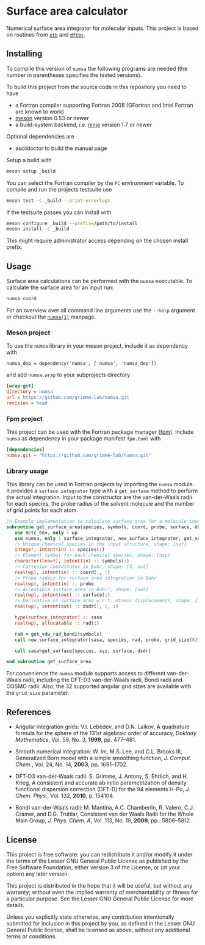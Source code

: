 Surface area calculator
=======================

Numerical surface area integrator for molecular inputs.
This project is based on routines from [``xtb``](https://github.com/grimme-lab/xtb) and [``dftb+``](https://github.com/dftbplus/dftbplus).


## Installing

To compile this version of ``numsa`` the following programs are needed
(the number in parentheses specifies the tested versions).

To build this project from the source code in this repository you need to have
- a Fortran compiler supporting Fortran 2008 (GFortran and Intel Fortran are known to work)
- [meson](https://mesonbuild.com) version 0.53 or newer
- a build-system backend, *i.e.* [ninja](https://ninja-build.org) version 1.7 or newer

Optional dependencies are
- asciidoctor to build the manual page

Setup a build with

```sh
meson setup _build
```

You can select the Fortran compiler by the `FC` environment variable.
To compile and run the projects testsuite use

```sh
meson test -C _build --print-errorlogs
```

If the testsuite passes you can install with

```sh
meson configure _build --prefix=/path/to/install
meson install -C _build
```

This might require administrator access depending on the chosen install prefix.


## Usage

Surface area calculations can be performed with the ``numsa`` executable.
To calculate the surface area for an input run:

```sh
numsa coord
```

For an overview over all command line arguments use the ``--help`` argument or checkout the [``numsa(1)``](man/numsa.1.adoc) manpage.


### Meson project

To use the ``numsa`` library in your meson project, include it as dependency with

```meson
numsa_dep = dependency('numsa', ['numsa', 'numsa_dep'])
```

and add ``numsa.wrap`` to your subprojects directory

```ini
[wrap-git]
directory = numsa
url = https://github.com/grimme-lab/numsa.git
revision = head
```


### Fpm project

This project can be used with the Fortran package manager ([fpm](https://github.com/fortran-lang/fpm)).
Include ``numsa`` as dependency in your package manifest ``fpm.toml`` with

```toml
[dependencies]
numsa.git = "https://github.com/grimme-lab/numsa.git"
```


### Library usage

This library can be used in Fortran projects by importing the ``numsa`` module.
It provides a ``surface_integrator`` type with a ``get_surface`` method to perform the actual integration.
Input to the constructor are the van-der-Waals radii for each species, the probe radius of the solvent molecule and the number of grid points for each atom.

```f90
!> Example implementation to calculate surface area for a molecule input
subroutine get_surface_area(species, symbols, coord, probe, surface, dsdr)
   use mctc_env, only : wp
   use numsa, only : surface_integrator, new_surface_integrator, get_vdw_rad_bondi, grid_size
   !> Unique chemical species in the input structure, shape: [nat]
   integer, intent(in) :: species(:)
   !> Element symbol for each chemical species, shape: [nsp]
   character(len=*), intent(in) :: symbols(:)
   !> Cartesian coordinates in Bohr, shape: [3, nat]
   real(wp), intent(in) :: coord(:, :)
   !> Probe radius for surface area integration in Bohr
   real(wp), intent(in) :: probe
   !> Accessible surface area in Bohr², shape: [nat]
   real(wp), intent(out) :: surface(:)
   !> Derivative of surface area w.r.t. atomic displacements, shape: [3, nat, nat]
   real(wp), intent(out) :: dsdr(:, :, :)

   type(surface_integrator) :: sasa
   real(wp), allocatable :: rad(:)

   rad = get_vdw_rad_bondi(symbols)
   call new_surface_integrator(sasa, species, rad, probe, grid_size(8))

   call sasa%get_surface(species, xyz, surface, dsdr)

end subroutine get_surface_area
```

For convenience the ``numsa`` module supports access to different van-der-Waals radii, including the DFT-D3 van-der-Waals radii, Bondi radii and COSMO radii.
Also, the 32 supported angular grid sizes are available with the ``grid_size`` parameter.


## References

- Angular integration grids:
  V.I. Lebedev, and D.N. Laikov, A quadrature formula for the sphere of the 131st algebraic order of accuracy, *Doklady Mathematics*, Vol. 59, No. 3, **1999**, pp. 477–481.

- Smooth numerical integration:
  W. Im, M.S. Lee, and C.L. Brooks III, Generalized Born model with a simple smoothing function, *J. Comput. Chem.*, Vol. 24, No. 14, **2003**, pp. 1691–1702.

- DFT-D3 van-der-Waals radii:
  S. Grimme, J. Antony, S. Ehrlich, and H. Krieg, A consistent and accurate ab initio parametrization of density functional dispersion correction (DFT-D) for the 94 elements H-Pu, *J. Chem. Phys.*, Vol. 132, **2010**, p. 154104.

- Bondi van-der-Waals radii:
  M. Mantina, A.C. Chamberlin, R. Valero, C.J. Cramer, and D.G. Truhlar, Consistent van der Waals Radii for the Whole Main Group, *J. Phys. Chem. A*, Vol. 113, No. 19, **2009**, pp.. 5806–5812.


## License

This project is free software: you can redistribute it and/or modify it under
the terms of the Lesser GNU General Public License as published by
the Free Software Foundation, either version 3 of the License, or
(at your option) any later version.

This project is distributed in the hope that it will be useful,
but without any warranty; without even the implied warranty of
merchantability or fitness for a particular purpose.  See the
Lesser GNU General Public License for more details.

Unless you explicitly state otherwise, any contribution intentionally
submitted for inclusion in this project by you, as defined in the
Lesser GNU General Public license, shall be licensed as above, without any
additional terms or conditions.
